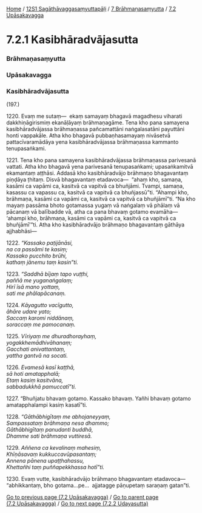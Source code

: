 
[Home](/) / [12S1 Sagāthāvaggasaṃyuttapāḷi](../../../12S1.md) / [7 Brāhmaṇasaṃyutta](../../7.md) / [7.2 Upāsakavagga](../7.2.md)

# 7.2.1 Kasibhāradvājasutta

### Brāhmaṇasaṃyutta

### Upāsakavagga

### Kasibhāradvājasutta

(197.)

1220\. Evaṃ me sutaṃ—  ekaṃ samayaṃ bhagavā magadhesu viharati dakkhiṇāgirismiṃ ekanāḷāyaṃ brāhmaṇagāme. Tena kho pana samayena kasibhāradvājassa brāhmaṇassa pañcamattāni naṅgalasatāni payuttāni honti vappakāle. Atha kho bhagavā pubbaṇhasamayaṃ nivāsetvā pattacīvaramādāya yena kasibhāradvājassa brāhmaṇassa kammanto tenupasaṅkami.

1221\. Tena kho pana samayena kasibhāradvājassa brāhmaṇassa parivesanā vattati. Atha kho bhagavā yena parivesanā tenupasaṅkami; upasaṅkamitvā ekamantaṃ aṭṭhāsi. Addasā kho kasibhāradvājo brāhmaṇo bhagavantaṃ piṇḍāya ṭhitaṃ. Disvā bhagavantaṃ etadavoca—  “ahaṃ kho, samaṇa, kasāmi ca vapāmi ca, kasitvā ca vapitvā ca bhuñjāmi. Tvampi, samaṇa, kasassu ca vapassu ca, kasitvā ca vapitvā ca bhuñjassū”ti. “Ahampi kho, brāhmaṇa, kasāmi ca vapāmi ca, kasitvā ca vapitvā ca bhuñjāmī”ti. “Na kho mayaṃ passāma bhoto gotamassa yugaṃ vā naṅgalaṃ vā phālaṃ vā pācanaṃ vā balībadde vā, atha ca pana bhavaṃ gotamo evamāha—  ‘ahampi kho, brāhmaṇa, kasāmi ca vapāmi ca, kasitvā ca vapitvā ca bhuñjāmī’”ti. Atha kho kasibhāradvājo brāhmaṇo bhagavantaṃ gāthāya ajjhabhāsi—

1222\. _“Kassako paṭijānāsi,_  
_na ca passāmi te kasiṃ;_  
_Kassako pucchito brūhi,_  
_kathaṃ jānemu taṃ kasin”ti._  


1223\. _“Saddhā bījaṃ tapo vuṭṭhi,_  
_paññā me yuganaṅgalaṃ;_  
_Hirī īsā mano yottaṃ,_  
_sati me phālapācanaṃ._  


1224\. _Kāyagutto vacīgutto,_  
_āhāre udare yato;_  
_Saccaṃ karomi niddānaṃ,_  
_soraccaṃ me pamocanaṃ._  


1225\. _Vīriyaṃ me dhuradhorayhaṃ,_  
_yogakkhemādhivāhanaṃ;_  
_Gacchati anivattantaṃ,_  
_yattha gantvā na socati._  


1226\. _Evamesā kasī kaṭṭhā,_  
_sā hoti amatapphalā;_  
_Etaṃ kasiṃ kasitvāna,_  
_sabbadukkhā pamuccatī”ti._  


1227\. “Bhuñjatu bhavaṃ gotamo. Kassako bhavaṃ. Yañhi bhavaṃ gotamo amatapphalampi kasiṃ kasatī”ti.

1228\. _“Gāthābhigītaṃ me abhojaneyyaṃ,_  
_Sampassataṃ brāhmaṇa nesa dhammo;_  
_Gāthābhigītaṃ panudanti buddhā,_  
_Dhamme sati brāhmaṇa vuttiresā._  


1229\. _Aññena ca kevalinaṃ mahesiṃ,_  
_Khīṇāsavaṃ kukkuccavūpasantaṃ;_  
_Annena pānena upaṭṭhahassu,_  
_Khettañhi taṃ puññapekkhassa hotī”ti._  


1230\. Evaṃ vutte, kasibhāradvājo brāhmaṇo bhagavantaṃ etadavoca—  “abhikkantaṃ, bho gotama…pe…  ajjatagge pāṇupetaṃ saraṇaṃ gatan”ti.

[Go to previous page (7.2 Upāsakavagga)](../7.2.md) / [Go to parent page (7.2 Upāsakavagga)](../7.2.md) / [Go to next page (7.2.2 Udayasutta)](7.2.2.md)



